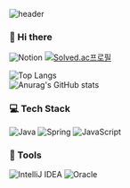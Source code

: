 <div>
  
![header](https://capsule-render.vercel.app/api?type=slice&color=F8E2CF&height=300&section=header&text=HyunjeongJang&fontSize=70)
  
  
### 👋 Hi there

![Notion](https://img.shields.io/badge/Notion-%23000000.svg?style=flat-squareslogo=notion&logoColor=white)
[![Solved.ac프로필](http://mazassumnida.wtf/api/mini/generate_badge?boj=ahhhaaah)](https://solved.ac/ahhhaaah)
  
![Top Langs](https://github-readme-stats.vercel.app/api/top-langs/?username=HyunjeongJang&layout=compact&theme=dracula)  
![Anurag's GitHub stats](https://github-readme-stats.vercel.app/api?username=HyunjeongJang&show_icons=true&theme=radical)

### 💻 Tech Stack
![Java](https://img.shields.io/badge/java-%23ED8B00.svg?style=flat-squares&logo=java&logoColor=white)
![Spring](https://img.shields.io/badge/spring-%236DB33F.svg?style=flat-squares&logo=spring&logoColor=white)
![JavaScript](https://img.shields.io/badge/javascript-%23323330.svg?style=flat-squares&logo=javascript&logoColor=%23F7DF1E)


### 🔨 Tools
![IntelliJ IDEA](https://img.shields.io/badge/IntelliJIDEA-000000.svg?style=flat-squares&logo=intellij-idea&logoColor=white)
![Oracle](https://img.shields.io/badge/Oracle-F80000?style=flat-squares&logo=oracle&logoColor=white)

<br>



</div>





<!--



-->

<!--
**HyunjeongJang/HyunjeongJang** is a ✨ _special_ ✨ repository because its `README.md` (this file) appears on your GitHub profile.

Here are some ideas to get you started:

- 🔭 I’m currently working on ...
- 🌱 I’m currently learning ...
- 👯 I’m looking to collaborate on ...
- 🤔 I’m looking for help with ...
- 💬 Ask me about ...
- 📫 How to reach me: ...
- 😄 Pronouns: ...
- ⚡ Fun fact: ...
-->
